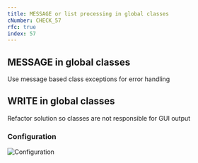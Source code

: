 ```yaml
---
title: MESSAGE or list processing in global classes
cNumber: CHECK_57
rfc: true
index: 57
---
```


## MESSAGE in global classes

Use message based class exceptions for error handling

## WRITE in global classes

Refactor solution so classes are not responsible for GUI output

### Configuration
![Configuration](/img/57_conf.png)
